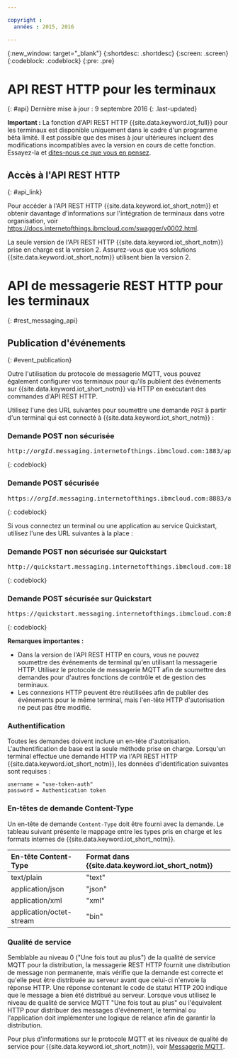 ```yaml
---

copyright :
  années : 2015, 2016

---
```


{:new_window: target="_blank"}
{:shortdesc: .shortdesc}
{:screen: .screen}
{:codeblock: .codeblock}
{:pre: .pre}

# API REST HTTP pour les terminaux
{: #api}
Dernière mise à jour : 9 septembre 2016
{: .last-updated}

**Important :** La fonction d'API REST HTTP {{site.data.keyword.iot_full}} pour les terminaux est disponible uniquement dans le cadre d'un programme bêta limité. Il est possible que des mises à jour ultérieures incluent des modifications incompatibles avec la version en cours de cette fonction. Essayez-la et [dites-nous ce que vous en pensez](https://developer.ibm.com/answers/smart-spaces/17/internet-of-things.html).

## Accès à l'API REST HTTP
{: #api_link}

Pour accéder à l'API REST HTTP {{site.data.keyword.iot_short_notm}} et obtenir davantage d'informations sur l'intégration de terminaux dans votre organisation, voir https://docs.internetofthings.ibmcloud.com/swagger/v0002.html.

La seule version de l'API REST HTTP {{site.data.keyword.iot_short_notm}} prise en charge est la version 2. Assurez-vous que vos solutions {{site.data.keyword.iot_short_notm}} utilisent bien la version 2. 

# API de messagerie REST HTTP pour les terminaux
{: #rest_messaging_api}

## Publication d'événements
{: #event_publication}

Outre l'utilisation du protocole de messagerie MQTT, vous pouvez également configurer vos terminaux pour qu'ils publient des événements sur {{site.data.keyword.iot_short_notm}} via HTTP en exécutant des commandes d'API REST HTTP. 

Utilisez l'une des URL suivantes pour soumettre une demande `POST` à partir d'un terminal qui est connecté à {{site.data.keyword.iot_short_notm}} :

### Demande POST non sécurisée
<pre class="pre">http://<var class="keyword varname">orgId</var>.messaging.internetofthings.ibmcloud.com:1883/api/v0002/device/types/<var class="keyword varname">typeId</var>/devices/<var class="keyword varname">deviceId</var>/events/<var class="keyword varname">eventId</var></pre>
{: codeblock}

### Demande POST sécurisée
<pre class="pre">https://<var class="keyword varname">orgId</var>.messaging.internetofthings.ibmcloud.com:8883/api/v0002/device/types/<var class="keyword varname">typeId</var>/devices/<var class="keyword varname">deviceId</var>/events/<var class="keyword varname">eventId</var></pre>
{: codeblock}

Si vous connectez un terminal ou une application au service Quickstart, utilisez l'une des URL suivantes à la place : 

### Demande POST non sécurisée sur Quickstart
<pre class="pre">http://quickstart.messaging.internetofthings.ibmcloud.com:1883/api/v0002/device/types/<var class="keyword varname">typeId</var>/devices/<var class="keyword varname">deviceId</var>/events/<var class="keyword varname">eventId</var></pre>
{: codeblock}

### Demande POST sécurisée sur Quickstart
<pre class="pre">https://quickstart.messaging.internetofthings.ibmcloud.com:8883/api/v0002/device/types/<var class="keyword varname">typeId</var>/devices/<var class="keyword varname">deviceId</var>/events/<var class="keyword varname">eventId</var></pre>
{: codeblock}

**Remarques importantes :**
- Dans la version de l'API REST HTTP en cours, vous ne pouvez soumettre des événements de terminal qu'en utilisant la messagerie HTTP. Utilisez le protocole de messagerie MQTT afin de soumettre des demandes pour d'autres fonctions de contrôle et de gestion des terminaux. 
- Les connexions HTTP peuvent être réutilisées afin de publier des événements pour le même terminal, mais l'en-tête HTTP d'autorisation ne peut pas être modifié. 

### Authentification

Toutes les demandes doivent inclure un en-tête d'autorisation. L'authentification de base est la seule méthode prise en charge. Lorsqu'un terminal effectue une demande HTTP via l'API REST HTTP {{site.data.keyword.iot_short_notm}}, les données d'identification suivantes sont requises :

```
username = "use-token-auth"
password = Authentication token
```

### En-têtes de demande Content-Type

Un en-tête de demande `Content-Type` doit être fourni avec la demande. Le tableau suivant présente le mappage entre les types pris en charge et les formats internes de {{site.data.keyword.iot_short_notm}}. 

|En-tête Content-Type|Format dans {{site.data.keyword.iot_short_notm}}|
|:---|:---|
|text/plain|"text"
|application/json| "json"
|application/xml | "xml"
|application/octet-stream|"bin"

### Qualité de service

Semblable au niveau 0 ("Une fois tout au plus") de la qualité de service MQTT pour la distribution, la messagerie REST HTTP fournit une distribution de message non permanente, mais vérifie que la demande est correcte et qu'elle peut être distribuée au serveur avant que celui-ci n'envoie la réponse HTTP. Une réponse contenant le code de statut HTTP 200 indique que le message a bien été distribué au serveur. Lorsque vous utilisez le niveau de qualité de service MQTT "Une fois tout au plus" ou l'équivalent HTTP pour distribuer des messages d'événement, le terminal ou l'application doit implémenter une logique de relance afin de garantir la distribution. 

Pour plus d'informations sur le protocole MQTT et les niveaux de qualité de service pour {{site.data.keyword.iot_short_notm}}, voir [Messagerie MQTT](../reference/mqtt/index.html).
